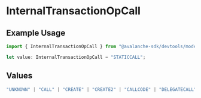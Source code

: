 # InternalTransactionOpCall

## Example Usage

```typescript
import { InternalTransactionOpCall } from "@avalanche-sdk/devtools/models/components";

let value: InternalTransactionOpCall = "STATICCALL";
```

## Values

```typescript
"UNKNOWN" | "CALL" | "CREATE" | "CREATE2" | "CALLCODE" | "DELEGATECALL" | "STATICCALL"
```